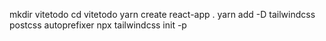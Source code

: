 mkdir vitetodo
cd vitetodo
yarn create react-app .
yarn add -D tailwindcss postcss autoprefixer
npx tailwindcss init -p
